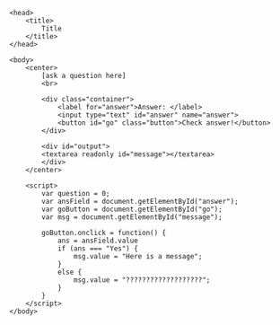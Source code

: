 <html>
	
	<head>
		<title>
			Title
		</title>
	</head>
	
	<body>
		<center>
			[ask a question here]
			<br>
			
			<div class="container">
                <label for="answer">Answer: </label>
                <input type="text" id="answer" name="answer">
                <button id="go" class="button">Check answer!</button>
            </div>
            
            <div id="output">
            <textarea readonly id="message"></textarea>
            </div>
		</center>
        
        <script>
            var question = 0;
            var ansField = document.getElementById("answer");
            var goButton = document.getElementById("go");
            var msg = document.getElementById("message");
            
            goButton.onclick = function() {
                ans = ansField.value
                if (ans === "Yes") {
                    msg.value = "Here is a message";
                }
                else {
                    msg.value = "???????????????????";
                }
            }
        </script>
	</body>
	
</html>